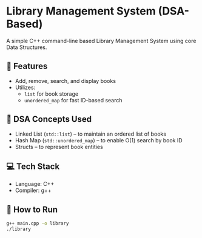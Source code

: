 # Library Management System (DSA-Based)

A simple C++ command-line based Library Management System using core Data Structures.

## 🔧 Features
- Add, remove, search, and display books
- Utilizes:
  - `list` for book storage
  - `unordered_map` for fast ID-based search

## 🧠 DSA Concepts Used
- Linked List (`std::list`) – to maintain an ordered list of books
- Hash Map (`std::unordered_map`) – to enable O(1) search by book ID
- Structs – to represent book entities

## 💻 Tech Stack
- Language: C++
- Compiler: g++

## 🚀 How to Run
```bash
g++ main.cpp -o library
./library


